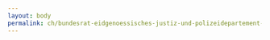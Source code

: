 ```yaml
---
layout: body
permalink: ch/bundesrat-eidgenoessisches-justiz-und-polizeidepartement-bundesamt-fuer-migration-direktion-asyl-zentrale-verfahren-und-rueckkehr-region-zentrales-und-suedliches-afrika/
---
```


